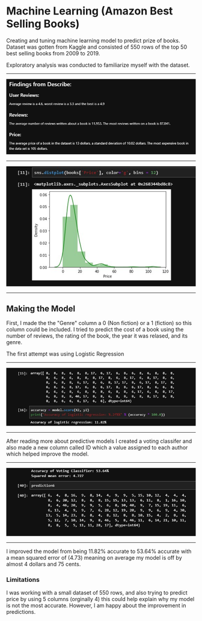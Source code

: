 # Machine Learning (Amazon Best Selling Books)

Creating and tuning machine learning model to predict prize of books.
Dataset was gotten from Kaggle and consisted of 550 rows of the top 50 best selling books from 2009 to 2019.

Exploratory analysis was conducted to familiarize myself with the dataset.

---
![](/eda.jpg)

---

![](/price_of_books.jpg)

---

## Making the Model

First, I made the the "Genre" column a 0 (Non fiction) or a 1 (fiction) so this column could be included. I tried to predict the cost of a book using the number of reviews, the rating of the book, the year it was relased, and its genre.

The first attempt was using Logistic Regression

---

![](/original_predictions.jpg)

---

After reading more about predictive models I created a voting classifer and also made a new column called ID which a value assigned to each author which helped improve the model.

---

![](/final_predictions.jpg)

---

I improved the model from being 11.82% accurate to 53.64% accurate with a mean squared error of (4.73) meaning on average my model is off by almost 4 dollars and 75 cents. 

### Limitations 

I was working with a small dataset of 550 rows, and also trying to predict price by using 5 columns (orginally 4) this could help explain why my model is not the most accurate. However, I am happy about the improvement in predictions. 
